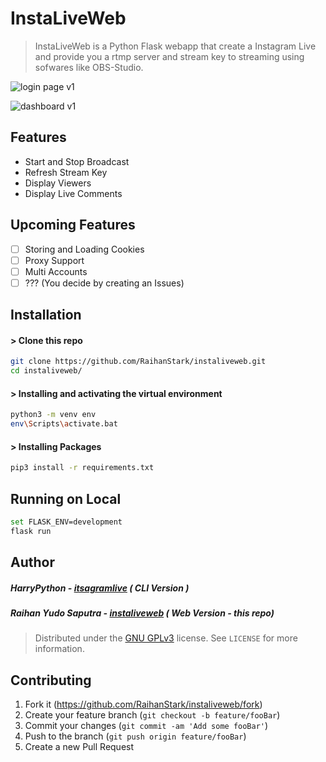 # InstaLiveWeb

> InstaLiveWeb is a Python Flask webapp that create a Instagram Live and provide you a rtmp server and stream key to streaming using sofwares like OBS-Studio.

![login page v1](login.png)

![dashboard v1](dashboard.png)

## Features

- Start and Stop Broadcast
- Refresh Stream Key
- Display Viewers
- Display Live Comments

## Upcoming Features

- [ ] Storing and Loading Cookies
- [ ] Proxy Support
- [ ] Multi Accounts
- [ ] ??? (You decide by creating an Issues)

## Installation

#### > Clone this repo

```sh
git clone https://github.com/RaihanStark/instaliveweb.git
cd instaliveweb/
```

#### > Installing and activating the virtual environment

```sh
python3 -m venv env
env\Scripts\activate.bat
```

#### > Installing Packages

```sh
pip3 install -r requirements.txt
```

## Running on Local

```sh
set FLASK_ENV=development
flask run
```

## Author

##### HarryPython - [itsagramlive](https://github.com/harrypython/itsagramlive) ( CLI Version )

##### Raihan Yudo Saputra - [instaliveweb](https://github.com/RaihanStark/instaliveweb) ( Web Version - this repo)

> Distributed under the [GNU GPLv3](https://choosealicense.com/licenses/gpl-3.0/) license. See `LICENSE` for more information.

## Contributing

1. Fork it (<https://github.com/RaihanStark/instaliveweb/fork>)
2. Create your feature branch (`git checkout -b feature/fooBar`)
3. Commit your changes (`git commit -am 'Add some fooBar'`)
4. Push to the branch (`git push origin feature/fooBar`)
5. Create a new Pull Request
